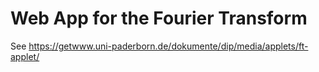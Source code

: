# Web App for the Fourier Transform
See https://getwww.uni-paderborn.de/dokumente/dip/media/applets/ft-applet/
